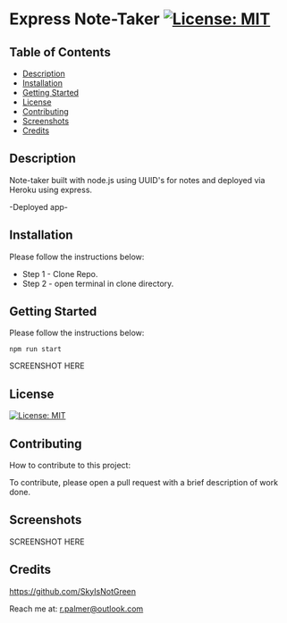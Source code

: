 # Express Note-Taker [![License: MIT](https://img.shields.io/badge/MIT-License-green)](https://opensource.org/licenses/MIT)

## Table of Contents
* [Description](#description)
* [Installation](#installation)
* [Getting Started](#getting-started)
* [License](#license)
* [Contributing](#contributing)
* [Screenshots](#Screenshots)
* [Credits](#credits)

    
## Description

Note-taker built with node.js using UUID's for notes and deployed via Heroku using express.

-Deployed app-

## Installation

Please follow the instructions below:

* Step 1 - Clone Repo. 
* Step 2 - open terminal in clone directory.

## Getting Started

Please follow the instructions below:
``` 
npm run start
```
SCREENSHOT HERE

## License
[![License: MIT](https://img.shields.io/badge/MIT-License-green)](https://opensource.org/licenses/MIT)

## Contributing

How to contribute to this project:

To contribute, please open a pull request with a brief description of work done.

## Screenshots

SCREENSHOT HERE

## Credits

https://github.com/SkyIsNotGreen
  
Reach me at: r.palmer@outlook.com